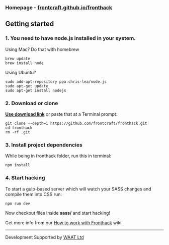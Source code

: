 ### Homepage - [frontcraft.github.io/fronthack](http://frontcraft.github.io/fronthack/)

## Getting started

### 1. You need to have node.js installed in your system.

Using Mac? Do that with homebrew
```
brew update
brew install node
```

Using Ubuntu?
```
sudo add-apt-repository ppa:chris-lea/node.js
sudo apt-get update
sudo apt-get install nodejs
```


### 2. Download or clone

**[Use download link](https://github.com/frontcraft/fronthack/archive/master.zip)**
or paste that at a Terminal prompt:
```
git clone --depth=1 https://github.com/frontcraft/fronthack.git
cd fronthack
rm -rf .git
```


### 3. Install project dependencies

While being in fronthack folder, run this in terminal:
```
npm install
```


### 4. Start hacking

To start a gulp-based server which will watch your SASS changes and compile them into CSS run:

```
npm run dev
```
Now checkout files inside **sass/** and start hacking!

Get more info from our [How to work with Fronthack](https://github.com/frontcraft/fronthack/wiki/1.-How-to-work-with-Fronthack) wiki.

----------

Development Supported by [WAAT Ltd](http://waat.eu)
